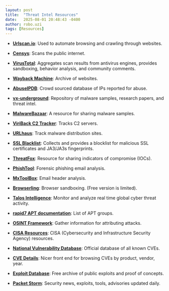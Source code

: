 ```yaml
---
layout: post
title:  "Threat Intel Resources"
date:   2025-08-01 20:48:43 -0400
author: robo.uzi
tags: [Resources]
---
```


- **[Urlscan.io](https://urlscan.io)**: Used to automate browsing and crawling through websites.

- **[Censys](https://search.censys.io/)**: Scans the public internet.

- **[VirusTotal](https://www.virustotal.com/gui/home/upload)**: Aggregates scan results from antivirus engines, provides sandboxing, behavior analysis, and community comments.

- **[Wayback Machine](https://web.archive.org/)**: Archive of websites.

- **[AbuseIPDB](https://www.abuseipdb.com/)**: Crowd sourced database of IPs reported for abuse.

- **[vx-underground](https://vx-underground.org/)**: Repository of malware samples, research papers, and threat intel.

- **[MalwareBazaar](https://bazaar.abuse.ch)**: A resource for sharing malware samples.

- **[ViriBack C2 Tracker](https://tracker.viriback.com/)**: Tracks C2 servers.

- **[URLhaus](https://urlhaus.abuse.ch)**: Track malware distribution sites.

- **[SSL Blacklist](https://sslbl.abuse.ch)**: Collects and provides a blocklist for malicious SSL certificates and JA3/JA3s fingerprints.

- **[ThreatFox](https://threatfox.abuse.ch)**: Resource for sharing indicators of compromise (IOCs).

- **[PhishTool](https://app.phishtool.com/sign-up/community)**: Forensic phishing email analysis.

- **[MxToolBox](https://mxtoolbox.com/EmailHeaders.aspx)**: Email header analysis.

- **[Browserling](https://www.browserling.com/)**: Browser sandboxing. (Free version is limited).

- **[Talos Intelligence](https://talosintelligence.com)**: Monitor and analyze real time global cyber threat activity.

- **[rapid7 APT documentation](https://docs.rapid7.com/insightidr/apt-groups/)**: List of APT groups.

- **[OSINT Framework](https://osintframework.com/)**: Gather information for attributing attacks.

- **[CISA Resources](https://www.cisa.gov/resources-tools/resources)**: CISA (Cybersecurity and Infrastructure Security Agency) resources.

- **[National Vulnerability Database](https://nvd.nist.gov/)**: Official database of all known CVEs.

- **[CVE Details](https://www.cvedetails.com/)**: Nicer front end for browsing CVEs by product, vendor, year.

- **[Exploit Database](https://www.exploit-db.com/)**: Free archive of public exploits and proof of concepts.

- **[Packet Storm](https://packetstormsecurity.com/)**: Security news, exploits, tools, advisories updated daily.
